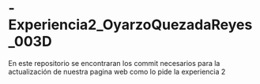 # -Experiencia2_OyarzoQuezadaReyes_003D
En este repositorio se encontraran los commit necesarios para la actualización de nuestra pagina web como lo pide la experiencia 2
